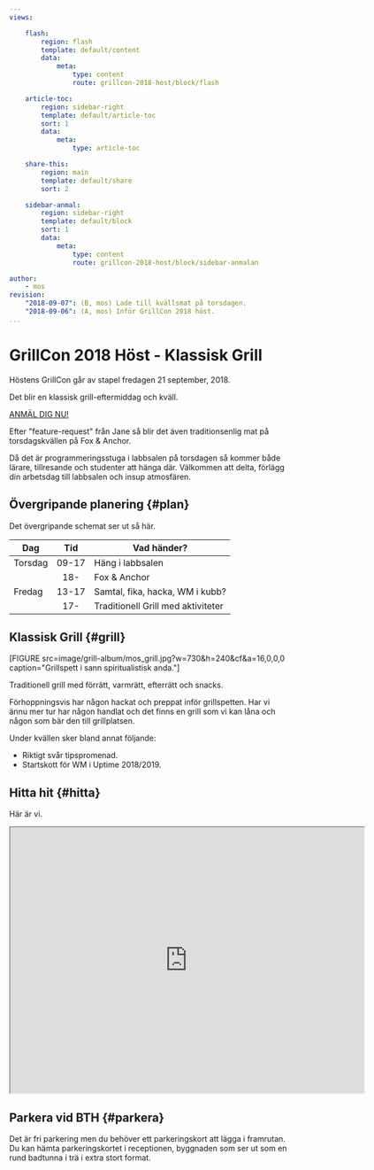 ```yaml
---
views:

    flash:
        region: flash
        template: default/content
        data:
            meta:
                type: content
                route: grillcon-2018-host/block/flash

    article-toc:
        region: sidebar-right
        template: default/article-toc
        sort: 1
        data:
            meta:
                type: article-toc

    share-this:
        region: main
        template: default/share
        sort: 2

    sidebar-anmal:
        region: sidebar-right
        template: default/block
        sort: 1
        data:
            meta:
                type: content
                route: grillcon-2018-host/block/sidebar-anmalan

author:
    - mos
revision:
    "2018-09-07": (B, mos) Lade till kvällsmat på torsdagen.
    "2018-09-06": (A, mos) Inför GrillCon 2018 höst.
...
```

GrillCon 2018 Höst - Klassisk Grill
===============================

Höstens GrillCon går av stapel fredagen 21 september, 2018.

Det blir en klassisk grill-eftermiddag och kväll.

[ANMÄL DIG NU!](https://goo.gl/f7SQdv)

Efter "feature-request" från Jane så blir det även traditionsenlig mat på torsdagskvällen på Fox & Anchor.

Då det är programmeringsstuga i labbsalen på torsdagen så kommer både lärare, tillresande och studenter att hänga där. Välkommen att delta, förlägg din arbetsdag till labbsalen och insup atmosfären.



Övergripande planering {#plan}
--------------------------------

Det övergripande schemat ser ut så här.

| Dag          | Tid   | Vad händer?                        |
|--------------|:-----:|------------------------------------|
| Torsdag      | 09-17 | Häng i labbsalen                   |
|              | 18-   | Fox & Anchor                       |
| Fredag       | 13-17 | Samtal, fika, hacka, WM i kubb?    |
|              | 17-   | Traditionell Grill med aktiviteter |



Klassisk Grill {#grill}
--------------------------------

[FIGURE src=image/grill-album/mos_grill.jpg?w=730&h=240&cf&a=16,0,0,0 caption="Grillspett i sann spiritualistisk anda."]

Traditionell grill med förrätt, varmrätt, efterrätt och snacks.

<!--
Kårpuben har extra öppet 15-17 inför grillen. Externa gäster måste finnas anmälda på en gästlista.
-->

Förhoppningsvis har någon hackat och preppat inför grillspetten. Har vi ännu mer tur har någon handlat och det finns en grill som vi kan låna och någon som bär den till grillplatsen.

Under kvällen sker bland annat följande:

* Riktigt svår tipspromenad.
* Startskott för WM i Uptime 2018/2019.

<!--
Kåren har extra öppet i puben till klockan 23 i anslutning till grillen. 
-->



Hitta hit {#hitta}
--------------------------------

Här är vi.

<iframe src="https://www.google.com/maps/d/u/0/embed?mid=1UNmeJUpCMmbFy7dAFLzOwzwfFps" width="640" height="480"></iframe>



Parkera vid BTH {#parkera}
--------------------------------

Det är fri parkering men du behöver ett parkeringskort att lägga i framrutan. Du kan hämta parkeringskortet i receptionen, byggnaden som ser ut som en rund badtunna i trä i extra stort format.
